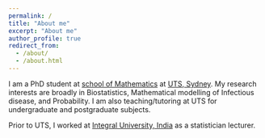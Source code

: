 ```yaml
---
permalink: /
title: "About me"
excerpt: "About me"
author_profile: true
redirect_from: 
  - /about/
  - /about.html
---
```


<p>I am a PhD student at <a href = "https://www.uts.edu.au/about/faculty-science/school-mathematical-and-physical-sciences">school of Mathematics</a>  at <a href = "https://www.uts.edu.au/" target="_blank">UTS, Sydney</a>. My research interests are broadly in Biostatistics, Mathematical modelling of Infectious disease, and Probability. I am also teaching/tutoring at UTS for undergraduate and postgraduate subjects. </p>

<p> Prior to UTS, I worked at <a href ="https://iul.ac.in/" target="_blank">Integral University, India</a> as a statistician lecturer. </p> 




